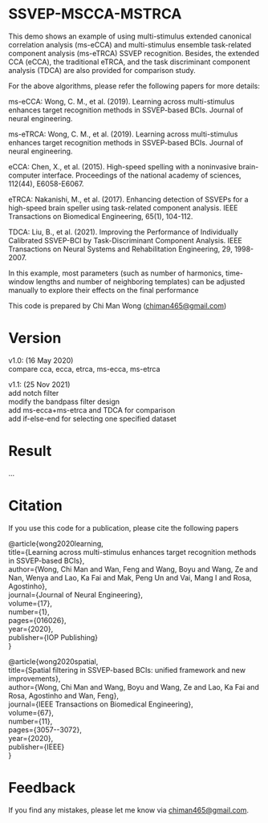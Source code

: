 # SSVEP-MSCCA-MSTRCA

This demo shows an example of using multi-stimulus extended canonical correlation analysis (ms-eCCA) and multi-stimulus ensemble task-related component analysis (ms-eTRCA) SSVEP recognition. Besides, the extended CCA (eCCA), the traditional eTRCA, and the task discriminant component analysis (TDCA) are also provided for comparison study.

For the above algorithms, please refer the following papers for more details:

ms-eCCA: Wong, C. M., et al. (2019). Learning across multi-stimulus enhances target recognition methods in SSVEP-based BCIs. Journal of neural engineering.

ms-eTRCA: Wong, C. M., et al. (2019). Learning across multi-stimulus enhances target recognition methods in SSVEP-based BCIs. Journal of neural engineering.

eCCA: Chen, X., et al. (2015). High-speed spelling with a noninvasive brain-computer interface. Proceedings of the national academy of sciences, 112(44), E6058-E6067.

eTRCA: Nakanishi, M., et al. (2017). Enhancing detection of SSVEPs for a high-speed brain speller using task-related component analysis. IEEE Transactions on Biomedical Engineering, 65(1), 104-112.

TDCA: Liu, B., et al. (2021). Improving the Performance of Individually Calibrated SSVEP-BCI by Task-Discriminant Component Analysis. IEEE Transactions on Neural Systems and Rehabilitation Engineering, 29, 1998-2007.

In this example, most parameters (such as number of harmonics, time-window lengths and number of neighboring templates) can be adjusted manually to explore their effects on the final performance

This code is prepared by Chi Man Wong (chiman465@gmail.com)

# Version 
v1.0: (16 May 2020)<br>
compare cca, ecca, etrca, ms-ecca, ms-etrca <br>

v1.1: (25 Nov 2021)<br>
add notch filter<br>
modify the bandpass filter design<br>
add ms-ecca+ms-etrca and TDCA for comparison <br>
add if-else-end for selecting one specified dataset <br>

# Result
...

# Citation
If you use this code for a publication, please cite the following papers

@article{wong2020learning,  
   title={Learning across multi-stimulus enhances target recognition methods in SSVEP-based BCIs},  
   author={Wong, Chi Man and Wan, Feng and Wang, Boyu and Wang, Ze and Nan, Wenya and Lao, Ka Fai and Mak, Peng Un and Vai, Mang I and Rosa, Agostinho},  
   journal={Journal of Neural Engineering},  
   volume={17},  
   number={1},  
   pages={016026},  
   year={2020},  
   publisher={IOP Publishing}  
 }  
 
 @article{wong2020spatial,<br> 
  title={Spatial filtering in SSVEP-based BCIs: unified framework and new improvements},  
  author={Wong, Chi Man and Wang, Boyu and Wang, Ze and Lao, Ka Fai and Rosa, Agostinho and Wan, Feng},  
  journal={IEEE Transactions on Biomedical Engineering},  
  volume={67},  
  number={11},  
  pages={3057--3072},  
  year={2020},  
  publisher={IEEE}  
}  

# Feedback
If you find any mistakes, please let me know via chiman465@gmail.com.
